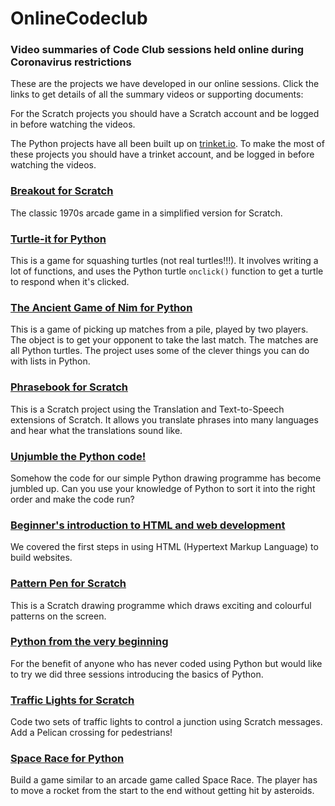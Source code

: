 # OnlineCodeclub

### Video summaries of Code Club sessions held online during Coronavirus restrictions

These are the projects we have developed in our online sessions. Click the links to get details of all the summary videos or supporting documents:

For the Scratch projects you should have a Scratch account and be logged in before watching the videos.

The Python projects have all been built up on [trinket.io](https://trinket.io). To make the most of these projects you should have a trinket account, and be logged in before watching the videos.


### [Breakout for Scratch](breakout.md)

The classic 1970s arcade game in a simplified version for Scratch.


### [Turtle-it for Python](turtleit.md)

This is a game for squashing turtles (not real turtles!!!). It involves writing a lot of functions, and uses the Python turtle ```onclick()``` function to get a turtle to respond when it's clicked.


### [The Ancient Game of Nim for Python](nim.md)

This is a game of picking up matches from a pile, played by two players. The object is to get your opponent to take the last match. The matches are all Python turtles. The project uses some of the clever things you can do with lists in Python.


### [Phrasebook for Scratch](phrasebook.md)

This is a Scratch project using the Translation and Text-to-Speech extensions of Scratch. It allows you translate phrases into many languages and hear what the translations sound like.


### [Unjumble the Python code!](jumbled_code.md)

Somehow the code for our simple Python drawing programme has become jumbled up. Can you use your knowledge of Python to sort it into the right order and make the code run?


### [Beginner's introduction to HTML and web development](html.md)

We covered the first steps in using HTML (Hypertext Markup Language) to build websites. 


### [Pattern Pen for Scratch](pattern_pen.md)

This is a Scratch drawing programme which draws exciting and colourful patterns on the screen.


### [Python from the very beginning](beginners.md)

For the benefit of anyone who has never coded using Python but would like to try we did three sessions introducing the basics of Python.


### [Traffic Lights for Scratch](traffic_lights.md)

Code two sets of traffic lights to control a junction using Scratch messages. Add a Pelican crossing for pedestrians!


### [Space Race for Python ](space_race.md)

Build a game similar to an arcade game called Space Race. The player has to move a rocket from the start to the end without getting hit by asteroids.
